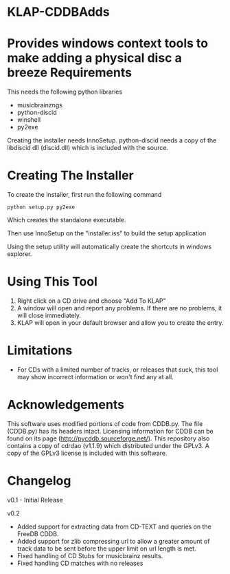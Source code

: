 KLAP-CDDBAdds
====================

Provides windows context tools to make adding a physical disc a breeze
Requirements
====================

This needs the following python libraries

   * musicbrainzngs
   * python-discid
   * winshell
   * py2exe
    
Creating the installer needs InnoSetup. python-discid needs a copy of the libdiscid dll (discid.dll) which is included with the source.

Creating The Installer
=====================
To create the installer, first run the following command

    python setup.py py2exe
    
Which creates the standalone executable.

Then use InnoSetup on the "installer.iss" to build the setup application

Using the setup utility will automatically create the shortcuts in windows explorer.

Using This Tool
======================

   1. Right click on a CD drive and choose "Add To KLAP"
   1. A window will open and report any problems. If there are no problems, it will close immediately.
   1. KLAP will open in your default browser and allow you to create the entry.
   
Limitations
=======================

   * For CDs with a limited number of tracks, or releases that suck, this tool may show incorrect information or won't find any at all.
    
Acknowledgements
=======================

This software uses modified portions of code from CDDB.py. The file (CDDB.py) has its headers intact. Licensing information for CDDB can be found on its page (http://pycddb.sourceforge.net/). This repository also contains a copy of cdrdao (v1.1.9) which distributed under the GPLv3. A copy of the GPLv3 license is included with this software.

Changelog
=======================

v0.1 - Initial Release

v0.2
   * Added support for extracting data from CD-TEXT and queries on the FreeDB CDDB.
   * Added support for zlib compressing url to allow a greater amount of track data to be sent before the upper limit on url length is met.
   * Fixed handling of CD Stubs for musicbrainz results.
   * Fixed handling CD matches with no releases
